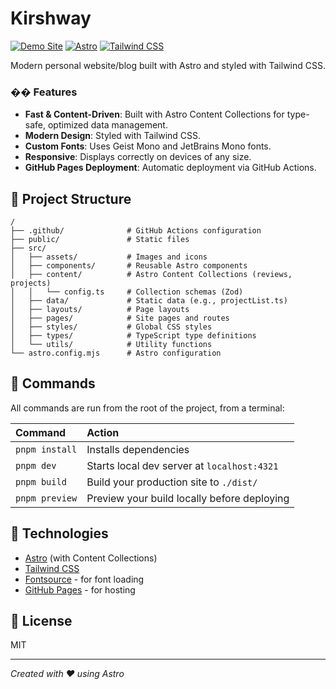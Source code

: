 # Kirshway

[![Demo Site](https://img.shields.io/badge/Demo-Open_Site-brightgreen?style=for-the-badge)](https://kirshway.github.io/kirsh-about/)
[![Astro](https://img.shields.io/badge/Astro-5.0-orange?style=for-the-badge&logo=astro)](https://astro.build/)
[![Tailwind CSS](https://img.shields.io/badge/Tailwind-4.0-blue?style=for-the-badge&logo=tailwindcss)](https://tailwindcss.com/)

Modern personal website/blog built with Astro and styled with Tailwind CSS.

### �� Features

- **Fast & Content-Driven**: Built with Astro Content Collections for type-safe, optimized data management.
- **Modern Design**: Styled with Tailwind CSS.
- **Custom Fonts**: Uses Geist Mono and JetBrains Mono fonts.
- **Responsive**: Displays correctly on devices of any size.
- **GitHub Pages Deployment**: Automatic deployment via GitHub Actions.

## 📂 Project Structure

```
/
├── .github/              # GitHub Actions configuration
├── public/               # Static files
├── src/
│   ├── assets/           # Images and icons
│   ├── components/       # Reusable Astro components
│   ├── content/          # Astro Content Collections (reviews, projects)
│   │   └── config.ts     # Collection schemas (Zod)
│   ├── data/             # Static data (e.g., projectList.ts)
│   ├── layouts/          # Page layouts
│   ├── pages/            # Site pages and routes
│   ├── styles/           # Global CSS styles
│   ├── types/            # TypeScript type definitions
│   └── utils/            # Utility functions
└── astro.config.mjs      # Astro configuration
```

## 🧞 Commands

All commands are run from the root of the project, from a terminal:

| Command         | Action                                      |
| :-------------- | :------------------------------------------ |
| `pnpm install`  | Installs dependencies                       |
| `pnpm dev`      | Starts local dev server at `localhost:4321` |
| `pnpm build`    | Build your production site to `./dist/`     |
| `pnpm preview`  | Preview your build locally before deploying |

## 🧪 Technologies

- [Astro](https://astro.build) (with Content Collections)
- [Tailwind CSS](https://tailwindcss.com)
- [Fontsource](https://fontsource.org/) - for font loading
- [GitHub Pages](https://pages.github.com/) - for hosting

## 📝 License

MIT

---

_Created with ❤️ using Astro_
